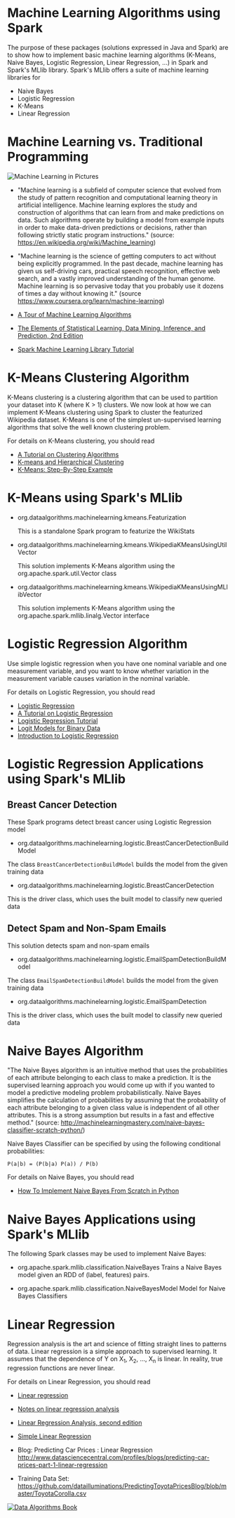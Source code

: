 Machine Learning Algorithms using Spark
=======================================
The purpose of these packages (solutions expressed in Java 
and Spark) are to show how to implement basic machine learning 
algorithms (K-Means, Naive Bayes, Logistic Regression, Linear Regression, ...) 
in Spark and Spark's MLlib library.  Spark's MLlib offers a 
suite of machine learning libraries for 

* Naive Bayes
* Logistic Regression
* K-Means
* Linear Regression

Machine Learning vs. Traditional Programming
============================================

![Machine Learning in Pictures](https://raw.githubusercontent.com/mahmoudparsian/data-algorithms-book/master/misc/machine_learning.jpg)

* "Machine learning is a subfield of computer science that evolved 
  from the study of pattern recognition and computational learning 
  theory in artificial intelligence.  Machine learning explores the 
  study and construction of algorithms that can learn from and make 
  predictions on data. Such algorithms operate by building a model 
  from example inputs in order to make data-driven predictions or 
  decisions, rather than following strictly static program instructions."
  (source: https://en.wikipedia.org/wiki/Machine_learning)

* "Machine learning is the science of getting computers to act without 
  being explicitly programmed. In the past decade, machine learning has 
  given us self-driving cars, practical speech recognition, effective 
  web search, and a vastly improved understanding of the human genome. 
  Machine learning is so pervasive today that you probably use it dozens 
  of times a day without knowing it." 
  (source https://www.coursera.org/learn/machine-learning)

* [A Tour of Machine Learning Algorithms](http://machinelearningmastery.com/a-tour-of-machine-learning-algorithms/)
  
* [The Elements of Statistical Learning, Data Mining, Inference, and Prediction, 2nd Edition](http://statweb.stanford.edu/~tibs/ElemStatLearn/printings/ESLII_print10.pdf)

* [Spark Machine Learning Library Tutorial](http://web.cs.ucla.edu/~mtgarip/linear.html)

K-Means Clustering Algorithm
============================
K-Means clustering is a clustering algorithm that can be used to partition 
your dataset into K (where K > 1) clusters. We now look at how we can implement 
K-Means clustering using Spark to cluster the featurized Wikipedia dataset. 
K-Means is one of the simplest un-supervised learning algorithms that solve 
the well known clustering problem. 
 
For details on K-Means clustering, you should read

* [A Tutorial on Clustering Algorithms](http://home.deib.polimi.it/matteucc/Clustering/tutorial_html/kmeans.html)
* [K-means and Hierarchical Clustering](http://www.autonlab.org/tutorials/kmeans11.pdf)
* [K-Means: Step-By-Step Example](http://mnemstudio.org/clustering-k-means-example-1.htm)

K-Means using Spark's MLlib
===========================
* org.dataalgorithms.machinelearning.kmeans.Featurization
  
  This is a standalone Spark program to featurize the WikiStats
 
* org.dataalgorithms.machinelearning.kmeans.WikipediaKMeansUsingUtilVector

  This solution implements K-Means algorithm using the org.apache.spark.util.Vector class

* org.dataalgorithms.machinelearning.kmeans.WikipediaKMeansUsingMLlibVector

  This solution implements K-Means algorithm using the org.apache.spark.mllib.linalg.Vector interface


Logistic Regression Algorithm
=============================
Use simple logistic regression when you have one nominal variable 
and one measurement variable, and you want to know whether variation 
in the measurement variable causes variation in the nominal variable.

For details on Logistic Regression, you should read

* [Logistic Regression](http://www.stat.cmu.edu/~cshalizi/uADA/12/lectures/ch12.pdf)
* [A Tutorial on Logistic Regression](http://www.ats.ucla.edu/stat/sas/library/logistic.pdf)
* [Logistic Regression Tutorial](http://omidrouhani.com/research/logisticregression/html/logisticregression.htm)
* [Logit Models for Binary Data](http://data.princeton.edu/wws509/notes/c3.pdf)
* [Introduction to Logistic Regression](http://www.mc.vanderbilt.edu/crc/workshop_files/2004-11-12.pdf)

Logistic Regression Applications using Spark's MLlib
====================================================

Breast Cancer Detection
-----------------------
These Spark programs detect breast cancer using Logistic Regression model 

* org.dataalgorithms.machinelearning.logistic.BreastCancerDetectionBuildModel

The class ````BreastCancerDetectionBuildModel```` builds the model from the given training data

* org.dataalgorithms.machinelearning.logistic.BreastCancerDetection

This is the driver class, which uses the built model to classify new queried data
 
Detect Spam and Non-Spam Emails
-------------------------------
  
This solution detects spam and non-spam emails

* org.dataalgorithms.machinelearning.logistic.EmailSpamDetectionBuildModel

The class ````EmailSpamDetectionBuildModel```` builds the model from the given training data

* org.dataalgorithms.machinelearning.logistic.EmailSpamDetection

This is the driver class, which uses the built model to classify new queried data



Naive Bayes Algorithm
===================== 
"The Naive Bayes algorithm is an intuitive method that uses the probabilities of 
each attribute belonging to each class to make a prediction. It is the supervised 
learning approach you would come up with if you wanted to model a predictive modeling 
problem probabilistically.  Naive Bayes simplifies the calculation of probabilities 
by assuming that the probability of each attribute belonging to a given class value 
is independent of all other attributes. This is a strong assumption but results in a 
fast and effective method." 
(source: http://machinelearningmastery.com/naive-bayes-classifier-scratch-python/)


Naive Bayes Classifier can be specified by using the following conditional 
probabilities:

````
P(a|b) = (P(b|a) P(a)) / P(b)
````

For details on Naive Bayes, you should read
* [How To Implement Naive Bayes From Scratch in Python](http://machinelearningmastery.com/naive-bayes-classifier-scratch-python/)


Naive Bayes Applications using Spark's MLlib
============================================
The following Spark classes may be used to implement Naive Bayes:

* org.apache.spark.mllib.classification.NaiveBayes
Trains a Naive Bayes model given an RDD of (label, features) pairs.   

* org.apache.spark.mllib.classification.NaiveBayesModel
Model for Naive Bayes Classifiers
   
Linear Regression
=================
Regression analysis is the art and science of fitting straight lines 
to patterns of data. Linear regression is a simple approach to supervised 
learning. It assumes that the dependence of Y on X<sub>1</sub>, X<sub>2</sub>, 
..., X<sub>n</sub> is linear. In reality, true regression functions are 
never linear.

For details on Linear Regression, you should read

* [Linear regression](https://lagunita.stanford.edu/c4x/HumanitiesScience/StatLearning/asset/linear_regression.pdf)
* [Notes on linear regression analysis](http://people.duke.edu/~rnau/notes_on_linear_regression_analysis--robert_nau.pdf)
* [Linear Regression Analysis, second edition](https://sociology.byu.edu/Hoffmann/SiteAssets/Hoffmann%20_%20Linear%20Regression%20Analysis_%20second%20edition.pdf)
* [Simple Linear Regression](http://www.stat.cmu.edu/~hseltman/309/Book/chapter9.pdf)

* Blog: Predicting Car Prices : Linear Regression
http://www.datasciencecentral.com/profiles/blogs/predicting-car-prices-part-1-linear-regression

* Training Data Set: https://github.com/datailluminations/PredictingToyotaPricesBlog/blob/master/ToyotaCorolla.csv




[![Data Algorithms Book](https://raw.githubusercontent.com/mahmoudparsian/data-algorithms-book/master/misc/data_algorithms_image.jpg)](http://shop.oreilly.com/product/0636920033950.do)